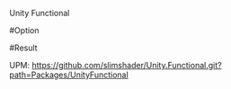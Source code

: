 Unity Functional

#Option

#Result

UPM:
https://github.com/slimshader/Unity.Functional.git?path=Packages/UnityFunctional
